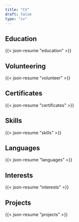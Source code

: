 ```yaml
---
title: "CV"
draft: false
type: "cv"
---
```


## Education

{{< json-resume "education" >}}

## Volunteering

{{< json-resume "volunteer" >}}

## Certificates

{{< json-resume "certificates" >}}

## Skills

{{< json-resume "skills" >}}

## Languages

{{< json-resume "languages" >}}

## Interests

{{< json-resume "interests" >}}

## Projects

{{< json-resume "projects" >}}
